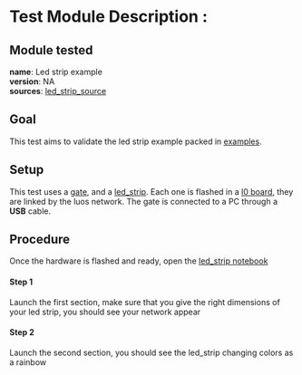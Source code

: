 # Test Module Description : 

## Module tested
**name**: Led strip example  
**version**: NA  
**sources**: [led_strip_source](https://github.com/Luos-io/Examples/tree/master/Projects/l0/Led_strip)  

## Goal

This test aims to validate the led strip example packed in [examples](https://github.com/Luos-io/Examples).

## Setup

This test uses a [gate](https://github.com/Luos-io/Examples/tree/master/Projects/l0/Gate_SerialCom), and a [led_strip](https://github.com/Luos-io/Examples/tree/master/Projects/l0/Led_strip). Each one is flashed in a [l0 board](https://github.com/Luos-io/Examples/tree/master/Hardware/l0), they are linked by the luos network. The gate is connected to a PC through a **USB** cable.

## Procedure

Once the hardware is flashed and ready, open the [led_strip notebook](./rainbow_led_strip.ipynb)

#### Step 1 
Launch the first section, make sure that you give the right dimensions of your led strip, you should see your network appear
#### Step 2
Launch the second section, you should see the led_strip changing colors as a rainbow